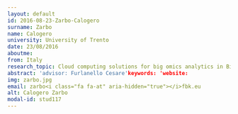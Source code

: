 ```yaml
---
layout: default 
id: 2016-08-23-Zarbo-Calogero
surname: Zarbo
name: Calogero
university: University of Trento
date: 23/08/2016
aboutme: 
from: Italy
research_topic: Cloud computing solutions for big omics analytics in Bioinformatics
abstract: 'advisor: Furlanello Cesare'keywords: 'website: 
img: zarbo.jpg
email: zarbo<i class="fa fa-at" aria-hidden="true"></i>fbk.eu
alt: Calogero Zarbo
modal-id: stud117
---
```

